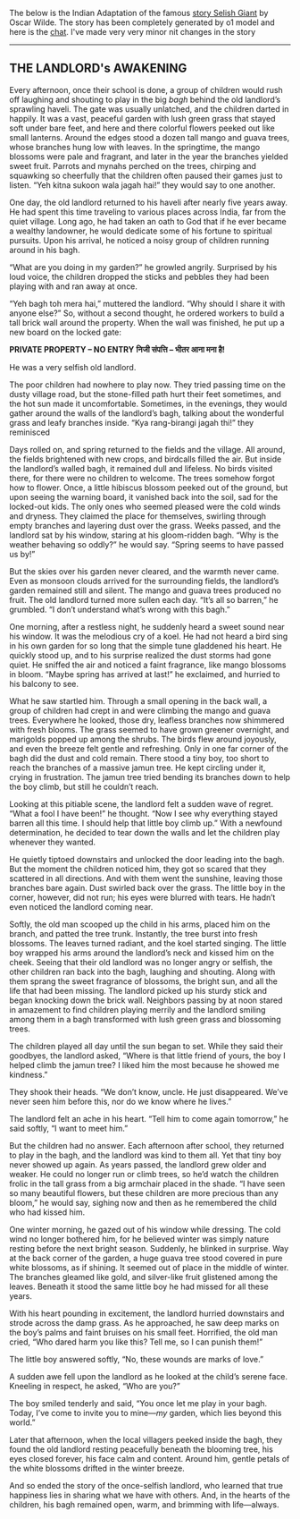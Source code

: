 The below is the Indian Adaptation of the famous [story Selish Giant](https://americanliterature.com/author/oscar-wilde/short-story/the-selfish-giant/) by Oscar Wilde. The story has been completely generated by o1 model and here is the [chat](https://chatgpt.com/share/676bd09b-12d4-8011-9102-da7defbff2b9). I've made very very minor nit changes in the story

---
**THE LANDLORD's AWAKENING**
---

Every afternoon, once their school is done, a group of children would rush off laughing and shouting to play in the big _bagh_ behind the old landlord’s sprawling haveli. The gate was usually unlatched, and the children darted in happily. It was a vast, peaceful garden with lush green grass that stayed soft under bare feet, and here and there colorful flowers peeked out like small lanterns. Around the edges stood a dozen tall mango and guava trees, whose branches hung low with leaves. In the springtime, the mango blossoms were pale and fragrant, and later in the year the branches yielded sweet fruit. Parrots and mynahs perched on the trees, chirping and squawking so cheerfully that the children often paused their games just to listen. “Yeh kitna sukoon wala jagah hai!” they would say to one another.

One day, the old landlord returned to his haveli after nearly five years away. He had spent this time traveling to various places across India, far from the quiet village. Long ago, he had taken an oath to God that if he ever became a wealthy landowner, he would dedicate some of his fortune to spiritual pursuits. Upon his arrival, he noticed a noisy group of children running around in his bagh.

“What are you doing in my garden?” he growled angrily. Surprised by his loud voice, the children dropped the sticks and pebbles they had been playing with and ran away at once.

“Yeh bagh toh mera hai,” muttered the landlord. “Why should I share it with anyone else?” So, without a second thought, he ordered workers to build a tall brick wall around the property. When the wall was finished, he put up a new board on the locked gate:

**PRIVATE PROPERTY – NO ENTRY**
**निजी संपत्ति – भीतर आना मना है!**

He was a very selfish old landlord.

The poor children had nowhere to play now. They tried passing time on the dusty village road, but the stone-filled path hurt their feet sometimes, and the hot sun made it uncomfortable. Sometimes, in the evenings, they would gather around the walls of the landlord’s bagh, talking about the wonderful grass and leafy branches inside. “Kya rang-birangi jagah thi!” they reminisced

Days rolled on, and spring returned to the fields and the village. All around, the fields brightened with new crops, and birdcalls filled the air. But inside the landlord’s walled bagh, it remained dull and lifeless. No birds visited there, for there were no children to welcome. The trees somehow forgot how to flower. Once, a little hibiscus blossom peeked out of the ground, but upon seeing the warning board, it vanished back into the soil, sad for the locked-out kids. The only ones who seemed pleased were the cold winds and dryness. They claimed the place for themselves, swirling through empty branches and layering dust over the grass. Weeks passed, and the landlord sat by his window, staring at his gloom-ridden bagh. “Why is the weather behaving so oddly?” he would say. “Spring seems to have passed us by!”

But the skies over his garden never cleared, and the warmth never came. Even as monsoon clouds arrived for the surrounding fields, the landlord’s garden remained still and silent. The mango and guava trees produced no fruit. The old landlord turned more sullen each day. “It’s all so barren,” he grumbled. “I don’t understand what’s wrong with this bagh.”

One morning, after a restless night, he suddenly heard a sweet sound near his window. It was the melodious cry of a koel. He had not heard a bird sing in his own garden for so long that the simple tune gladdened his heart. He quickly stood up, and to his surprise realized the dust storms had gone quiet. He sniffed the air and noticed a faint fragrance, like mango blossoms in bloom. “Maybe spring has arrived at last!” he exclaimed, and hurried to his balcony to see.

What he saw startled him. Through a small opening in the back wall, a group of children had crept in and were climbing the mango and guava trees. Everywhere he looked, those dry, leafless branches now shimmered with fresh blooms. The grass seemed to have grown greener overnight, and marigolds popped up among the shrubs. The birds flew around joyously, and even the breeze felt gentle and refreshing. Only in one far corner of the bagh did the dust and cold remain. There stood a tiny boy, too short to reach the branches of a massive jamun tree. He kept circling under it, crying in frustration. The jamun tree tried bending its branches down to help the boy climb, but still he couldn’t reach.

Looking at this pitiable scene, the landlord felt a sudden wave of regret. “What a fool I have been!” he thought. “Now I see why everything stayed barren all this time. I should help that little boy climb up.” With a newfound determination, he decided to tear down the walls and let the children play whenever they wanted.

He quietly tiptoed downstairs and unlocked the door leading into the bagh. But the moment the children noticed him, they got so scared that they scattered in all directions. And with them went the sunshine, leaving those branches bare again. Dust swirled back over the grass. The little boy in the corner, however, did not run; his eyes were blurred with tears. He hadn’t even noticed the landlord coming near.

Softly, the old man scooped up the child in his arms, placed him on the branch, and patted the tree trunk. Instantly, the tree burst into fresh blossoms. The leaves turned radiant, and the koel started singing. The little boy wrapped his arms around the landlord’s neck and kissed him on the cheek. Seeing that their old landlord was no longer angry or selfish, the other children ran back into the bagh, laughing and shouting. Along with them sprang the sweet fragrance of blossoms, the bright sun, and all the life that had been missing. The landlord picked up his sturdy stick and began knocking down the brick wall. Neighbors passing by at noon stared in amazement to find children playing merrily and the landlord smiling among them in a bagh transformed with lush green grass and blossoming trees.

The children played all day until the sun began to set. While they said their goodbyes, the landlord asked, “Where is that little friend of yours, the boy I helped climb the jamun tree? I liked him the most because he showed me kindness.”

They shook their heads. “We don’t know, uncle. He just disappeared. We’ve never seen him before this, nor do we know where he lives.”

The landlord felt an ache in his heart. “Tell him to come again tomorrow,” he said softly, “I want to meet him.”

But the children had no answer. Each afternoon after school, they returned to play in the bagh, and the landlord was kind to them all. Yet that tiny boy never showed up again. As years passed, the landlord grew older and weaker. He could no longer run or climb trees, so he’d watch the children frolic in the tall grass from a big armchair placed in the shade. “I have seen so many beautiful flowers, but these children are more precious than any bloom,” he would say, sighing now and then as he remembered the child who had kissed him.

One winter morning, he gazed out of his window while dressing. The cold wind no longer bothered him, for he believed winter was simply nature resting before the next bright season. Suddenly, he blinked in surprise. Way at the back corner of the garden, a huge guava tree stood covered in pure white blossoms, as if shining. It seemed out of place in the middle of winter. The branches gleamed like gold, and silver-like fruit glistened among the leaves. Beneath it stood the same little boy he had missed for all these years.

With his heart pounding in excitement, the landlord hurried downstairs and strode across the damp grass. As he approached, he saw deep marks on the boy’s palms and faint bruises on his small feet. Horrified, the old man cried, “Who dared harm you like this? Tell me, so I can punish them!”

The little boy answered softly, “No, these wounds are marks of love.”

A sudden awe fell upon the landlord as he looked at the child’s serene face. Kneeling in respect, he asked, “Who are you?”

The boy smiled tenderly and said, “You once let me play in your bagh. Today, I’ve come to invite you to mine—_my_ garden, which lies beyond this world.”

Later that afternoon, when the local villagers peeked inside the bagh, they found the old landlord resting peacefully beneath the blooming tree, his eyes closed forever, his face calm and content. Around him, gentle petals of the white blossoms drifted in the winter breeze.

And so ended the story of the once-selfish landlord, who learned that true happiness lies in sharing what we have with others. And, in the hearts of the children, his bagh remained open, warm, and brimming with life—always.
